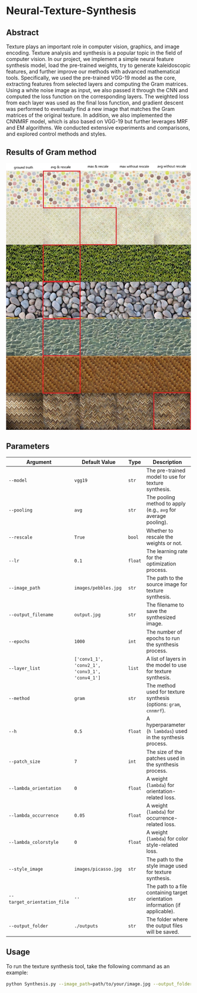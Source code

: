 # Neural-Texture-Synthesis
## Abstract
Texture plays an important role in computer vision, graphics, and image encoding. Texture analysis and synthesis is a popular topic in the field of computer vision. In our project, we implement a simple neural feature synthesis model, load the pre-trained weights, try to generate kaleidoscopic features, and further improve our methods with advanced mathematical tools. Specifically, we used the pre-trained VGG-19 model as the core, extracting features from selected layers and computing the Gram matrices. Using a white noise image as input, we also passed it through the CNN and computed the loss function on the corresponding layers. The weighted loss from each layer was used as the final loss function, and gradient descent was performed to eventually find a new image that matches the Gram matrices of the original texture. In addition, we also implemented the CNNMRF model, which is also based on VGG-19 but further leverages MRF and EM algorithms. We conducted extensive experiments and comparisons, and explored control methods and styles.

## Results of Gram method
![demo result](images/gram_results.jpg)

## Parameters

| Argument                  | Default Value                     | Type     | Description                                                                 |
|---------------------------|-----------------------------------|----------|-----------------------------------------------------------------------------|
| `--model`                 | `vgg19`                           | `str`    | The pre-trained model to use for texture synthesis.                         |
| `--pooling`               | `avg`                             | `str`    | The pooling method to apply (e.g., `avg` for average pooling).              |
| `--rescale`               | `True`                            | `bool`   | Whether to rescale the weights or not.                                      |
| `--lr`                    | `0.1`                             | `float`  | The learning rate for the optimization process.                             |
| `--image_path`            | `images/pebbles.jpg`              | `str`    | The path to the source image for texture synthesis.                         |
| `--output_filename`       | `output.jpg`                      | `str`    | The filename to save the synthesized image.                                 |
| `--epochs`                | `1000`                            | `int`    | The number of epochs to run the synthesis process.                          |
| `--layer_list`            | `['conv1_1', 'conv2_1', 'conv3_1', 'conv4_1']` | `list`  | A list of layers in the model to use for texture synthesis.                 |
| `--method`                | `gram`                            | `str`    | The method used for texture synthesis (options: `gram`, `cnnmrf`).          |
| `--h`                     | `0.5`                             | `float`  | A hyperparameter (`h lambdas`) used in the synthesis process.               |
| `--patch_size`            | `7`                               | `int`    | The size of the patches used in the synthesis process.                      |
| `--lambda_orientation`    | `0`                               | `float`  | A weight (`lambda`) for orientation-related loss.                           |
| `--lambda_occurrence`     | `0.05`                            | `float`  | A weight (`lambda`) for occurrence-related loss.                            |
| `--lambda_colorstyle`     | `0`                               | `float`  | A weight (`lambda`) for color style-related loss.                           |
| `--style_image`           | `images/picasso.jpg`              | `str`    | The path to the style image used for texture synthesis.                     |
| `--target_orientation_file` | `''`                             | `str`    | The path to a file containing target orientation information (if applicable).|
| `--output_folder`         | `./outputs`                       | `str`    | The folder where the output files will be saved.                            |
## Usage

To run the texture synthesis tool, take the following command as an example:

```bash
python Synthesis.py --image_path=path/to/your/image.jpg --output_folder=path/to/your/folder --output_filename=yourname.jpg --epochs=1000 --layer_list conv1_1 conv2_1 conv3_1 conv4_1
